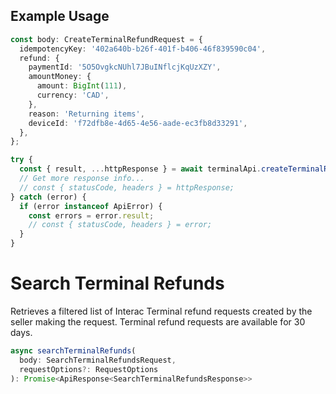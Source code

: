 ## Example Usage

```ts
const body: CreateTerminalRefundRequest = {
  idempotencyKey: '402a640b-b26f-401f-b406-46f839590c04',
  refund: {
    paymentId: '5O5OvgkcNUhl7JBuINflcjKqUzXZY',
    amountMoney: {
      amount: BigInt(111),
      currency: 'CAD',
    },
    reason: 'Returning items',
    deviceId: 'f72dfb8e-4d65-4e56-aade-ec3fb8d33291',
  },
};

try {
  const { result, ...httpResponse } = await terminalApi.createTerminalRefund(body);
  // Get more response info...
  // const { statusCode, headers } = httpResponse;
} catch (error) {
  if (error instanceof ApiError) {
    const errors = error.result;
    // const { statusCode, headers } = error;
  }
}
```

# Search Terminal Refunds

Retrieves a filtered list of Interac Terminal refund requests created by the seller making the request. Terminal refund requests are available for 30 days.

```ts
async searchTerminalRefunds(
  body: SearchTerminalRefundsRequest,
  requestOptions?: RequestOptions
): Promise<ApiResponse<SearchTerminalRefundsResponse>>
```
